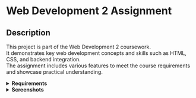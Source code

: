 # Web Development 2 Assignment

## Description
This project is part of the Web Development 2 coursework.  
It demonstrates key web development concepts and skills such as HTML, CSS, and backend integration.  
The assignment includes various features to meet the course requirements and showcase practical understanding.

<details>
<summary><strong>Requirements</strong></summary>

- Requirement 1: User has restricted access when not logged in
- Requirement 2: User can reserve and unreserve books (if logged in)
- Requirement 3: User can view their book reservations
- Requirement 4: User cannot reserve books that are already reserved
- Requirement 5: User must be able to search and filter books

</details>

<details>
<summary><strong>Screenshots</strong></summary>

![Home Page (Login)](<img width="1901" height="913" alt="image" src="https://github.com/user-attachments/assets/f9133c31-6055-44b2-8471-9f9dd8161786" />)  
*Top of Home Page (Login Section)*

![Home Page (Register)](<img width="1898" height="906" alt="image" src="https://github.com/user-attachments/assets/5c217148-740b-440b-a38f-1bf03deee2c2" />)  
*Bottom of Home Page (Register Section)*




![Responsive Design](path/to/responsive-screenshot.png)  
*Responsive view on mobile device.*

![Feature Demo](path/to/feature-screenshot.png)  
*Screenshot showing feature in action.*

</details>
